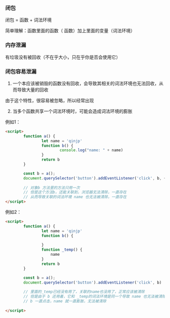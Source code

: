 ### 闭包

闭包 = 函数 + 词法环境

简单理解：函数里面的函数（ 函数）加上里面的变量（词法环境）



### 内存泄漏

有垃圾没有被回收（不在乎大小，只在乎你是否会使用它）



### 闭包容易泄漏

1. 一个本应该被销毁的函数没有回收，会导致其相关的词法环境也无法回收，从而导致大量的回收

由于这个特性，很容易被忽略，所以经常出现

2. 当多个函数共享一个词法环境时，可能会造成词法环境的膨胀

例如1：

```html
<script>
        function a() {
                let name = 'qinjp'
                function b() {
                        console.log("name: " + name)
                }
                return b
        }

        const b = a();
        document.querySelector('button').addEventListener('click', b, { once: true })
    
    	// 对象b 方法里的方法只用一次
    	// 但是这个方法b，还能关联到，浏览器无法清除，一直存在
    	// 从而导致关联的词法环境 name 也无法被清除，一直存在
</script>
```

例如2：

```html
<script>
        function a() {
                let name = 'qinjp'
                function b() {
                    
                }
                function _temp() {
                    name
                }
                return b
        }

        const b = a();
        document.querySelector('button').addEventListener('click', b)
    	
    	// 里面的_temp已经没有用了，关联的name也没用了，正常应该被清除
    	// 但是由于 b 还用着，它和 _temp的词法环境是同一个导致 name 也无法被清除，
    	// b 一直点击，name 就一直膨胀，无法被清除
    	
</script>
```


